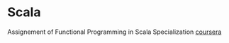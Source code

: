 # Scala

Assignement of Functional Programming in Scala Specialization [coursera](https://www.coursera.org/specializations/scala)

